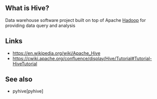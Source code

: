 ## What is Hive?
Data warehouse software project built on top of Apache [Hadoop][hadoop] for providing data query and analysis

## Links
- https://en.wikipedia.org/wiki/Apache_Hive
- https://cwiki.apache.org/confluence/display/Hive/Tutorial#Tutorial-HiveTutorial

## See also
- pyhive[pyhive]

<!-- Embedded links -->
[hadoop]: https://github.com/nchristie/tech_notes/blob/master/h/hadoop.md

